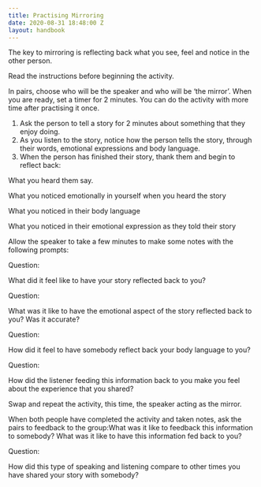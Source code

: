 ```yaml
---
title: Practising Mirroring
date: 2020-08-31 18:48:00 Z
layout: handbook
---
```


The key to mirroring is reflecting back what you see, feel and notice in the other person. 

Read the instructions before beginning the activity. 

In pairs, choose who will be the speaker and who will be ‘the mirror’. When you are ready, set a timer for 2 minutes. You can do the activity with more time after practising it once. 

1. Ask the person to tell a story for 2 minutes about something that they enjoy doing. 
2. As you listen to the story, notice how the person tells the story, through their words, emotional expressions and body language. 
3. When the person has finished their story, thank them and begin to reflect back: 

What you heard them say. 

What you noticed emotionally in yourself when you heard the story

What you noticed in their body language 

What you noticed in their emotional expression as they told their story 

Allow the speaker to take a few minutes to make some notes with the following prompts: 

Question:

What did it feel like to have your story reflected back to you?

Question:

What was it like to have the emotional aspect of the story reflected back to you? Was it accurate?  

Question:

How did it feel to have somebody reflect back your body language to you? 

Question:

How did the listener feeding this information back to you make you feel about the experience that you shared? 


Swap and repeat the activity, this time, the speaker acting as the mirror.

When both people have completed the activity and taken notes, ask the pairs to feedback to the group:What was it like to feedback this information to somebody? What was it like to have this information fed back to you? 

Question:

How did this type of speaking and listening compare to other times you have shared your story with somebody? 


